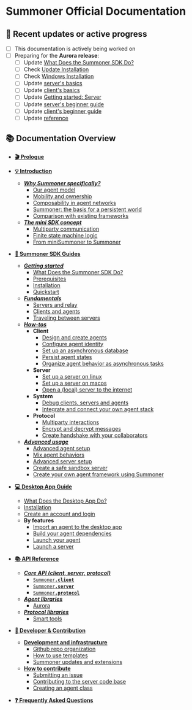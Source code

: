 # Summoner Official Documentation

## 📝 Recent updates or active progress

- [ ] This documentation is actively being worked on
- [ ] Preparing for the **Aurora release**:
    - [ ] Update [What Does the Summoner SDK Do?](guide_sdk/getting_started/what_is.md)
    - [ ] Check [Update Installation](guide_sdk/getting_started/installation.md)
    - [ ] Check [Windows Installation](guide_sdk/getting_started/windows_install.md)
    - [ ] Update [server's basics](guide_sdk/getting_started/quickstart/basics_server.md)
    - [ ] Update [client's basics](guide_sdk/getting_started/quickstart/basics_client.md)
    - [ ] Update [Getting started: Server](guide_sdk/getting_started/quickstart/begin_server.md)
    - [ ] Update [server's beginner guide](guide_sdk/getting_started/quickstart/begin_server.md)
    - [ ] Update [client's beginner guide](guide_sdk/getting_started/quickstart/basics_client.md)
    - [ ] Update [reference](reference/index.md)

## 📚 Documentation Overview

- [**🎬 Prologue**](prologue/index.md)
- [**💡 Introduction**](introduction/index.md)
    - [***Why Summoner specifically?***](introduction/why_summoner.md)
        - [Our agent model](introduction/more/why1_world.md)
        - [Mobility and ownership](introduction/more/why2_self.md)
        - [Composability in agent networks](introduction/more/why3_compose.md)
        - [Summoner: the basis for a persistent world](introduction/more/why4_mmo.md)
        - [Comparison with existing frameworks](introduction/more/why5_diff.md)
    - [***The mini SDK concept***](introduction/mini_sdk.md)
        - [Multiparty communication](introduction/minisdk/multiparty.md)
        - [Finite state machine logic](introduction/minisdk/mini_fsm_agents.md)
        - [From miniSummoner to Summoner](introduction/minisdk/conclusion.md)

- [**🚀 Summoner SDK Guides**](guide_sdk/index.md)
    - [***Getting started***](guide_sdk/getting_started/index.md)
        - [What Does the Summoner SDK Do?](guide_sdk/getting_started/what_is.md)
        - [Prerequisites](getting_started/prerequesites.md)
        - [Installation](guide_sdk/getting_started/installation.md)
        - [Quickstart](guide_sdk/getting_started/quickstart/index.md)
            <!-- - [Prerequisites](guide_sdk/getting_started/quickstart/prerequesites.md)
            - [Basics](guide_sdk/getting_started/quickstart/basics.md)
                - [Client](guide_sdk/getting_started/quickstart/basics_client.md)
                - [Agent](guide_sdk/getting_started/quickstart/basics_agent.md)
                - [Server](guide_sdk/getting_started/quickstart/basics_server.md)
            - [Beginner guide](guide_sdk/getting_started/quickstart/begin.md)
                - [Clients versus agents](guide_sdk/getting_started/quickstart/begin_client.md)
                - [Servers versus clients](guide_sdk/getting_started/quickstart/begin_server.md)
                - [Agent behaviour as flows](guide_sdk/getting_started/quickstart/begin_flow.md)
                - [Async programming and event loops](guide_sdk/getting_started/quickstart/begin_async.md) -->
    - [***Fundamentals***](guide_sdk/fundamentals/index.md)
        - [Servers and relay](guide_sdk/fundamentals/server_relay.md) 
        - [Clients and agents](guide_sdk/fundamentals/client_agent.md)
        - [Traveling between servers](guide_sdk/fundamentals/traveling.md)
    - [***How-tos***](guide_sdk/howtos/index.md)
        * **Client**
            - [Design and create agents](guide_sdk/howtos/client/design_create.md)
            - [Configure agent identity](guide_sdk/howtos/client/id.md)
            - [Set up an asynchronous database](guide_sdk/howtos/client/async_db.md)
            - [Persist agent states](guide_sdk/howtos/client/state_persist.md)
            - [Organize agent behavior as asynchronous tasks](guide_sdk/howtos/client/async_task.md)
        * **Server**
            - [Set up a server on linux](guide_sdk/howtos/server/setup_macos.md)
            - [Set up a server on macos](guide_sdk/howtos/server/setup_linux.md)
            - [Open a (local) server to the internet](guide_sdk/howtos/server/to_internet.md)
        * **System**
            - [Debug clients, servers and agents](guide_sdk/howtos/system/debug.md)
            - [Integrate and connect your own agent stack](guide_sdk/howtos/system/integrate.md)
        * **Protocol**
            - [Multiparty interactions](guide_sdk/howtos/proto/multiparty.md)
            - [Encrypt and decrypt messages](guide_sdk/howtos/proto/encrypt_decrypt.md)
            - [Create handshake with your collaborators](guide_sdk/howtos/proto/handshakes.md)
    - [***Advanced usage***](guide_sdk/advanced_usage/index.md)
        - [Advanced agent setup](guide_sdk/advanced_usage/agent_setup.md)
        - [Mix agent behaviors](guide_sdk/advanced_usage/merge.md)
        - [Advanced server setup](guide_sdk/advanced_usage/server_setup.md)
        - [Create a safe sandbox server](guide_sdk/advanced_usage/sandbox.md)
        - [Create your own agent framework using Summoner](guide_sdk/advanced_usage/agent_framework.md)

- [**💻 Desktop App Guide**](guide_app/index.md)
    - [What Does the Desktop App Do?](guide_app/what_is.md)
    - [Installation](guide_app/installation.md)
    - [Create an account and login](guide_app/login.md)
    * **By features**
        - [Import an agent to the desktop app](guide_app/features/import_agent.md)
        - [Build your agent dependencies](guide_app/features/build_agent.md) 
        - [Launch your agent](guide_app/features/launch_agent.md) 
        - [Launch a server](guide_app/features/launch_server.md) 

- [**📚 API Reference**](reference/index.md)
    - [***Core API (client, server, protocol)***](reference/sdk_doc/index.md)
        - [<code style="background: transparent;">Summoner<b>.client</b></code>](reference/sdk_doc/client.md)
        - [<code style="background: transparent;">Summoner<b>.server</b></code>](reference/sdk_doc/server.md)
        - [<code style="background: transparent;">Summoner<b>.protocol</b></code>](reference/sdk_doc/proto.md)
    - [***Agent libraries***](reference/lib_agent/index.md)
        - [Aurora](reference/lib_agent/aurora.md)
    - [***Protocol libraries***](reference/lib_proto/index.md)
        - [Smart tools](reference/lib_proto/smart_tools.md)

- [**🔧 Developer & Contribution**](development/index.md)
    - [**Development and infrastructure**](development/infrastructure/index.md)
        - [Github repo organization](development/infrastructure/github_infra.md)
        - [How to use templates](development/infrastructure/template_howto.md)
        - [Summoner updates and extensions](development/infrastructure/summoner_ext.md)
    - [**How to contribute**](development/contribution/index.md)
        - [Submitting an issue](development/contribution/issues.md)
        - [Contributing to the server code base](development/contribution/server_code.md)
        - [Creating an agent class](development/contribution/agent_framework.md)

- [**❓ Frequently Asked Questions**](faq/index.md)
